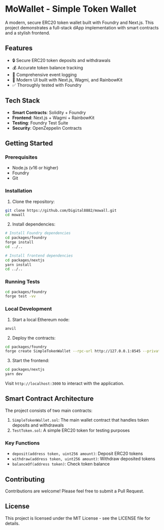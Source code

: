 # MoWallet - Simple Token Wallet

A modern, secure ERC20 token wallet built with Foundry and Next.js. This project demonstrates a full-stack dApp implementation with smart contracts and a stylish frontend.

## Features

- 🔒 Secure ERC20 token deposits and withdrawals
- 💰 Accurate token balance tracking
- 📝 Comprehensive event logging
- 🎨 Modern UI built with Next.js, Wagmi, and RainbowKit
- ✅ Thoroughly tested with Foundry

## Tech Stack

- **Smart Contracts**: Solidity + Foundry
- **Frontend**: Next.js + Wagmi + RainbowKit
- **Testing**: Foundry Test Suite
- **Security**: OpenZeppelin Contracts

## Getting Started

### Prerequisites

- Node.js (v16 or higher)
- Foundry
- Git

### Installation

1. Clone the repository:
```bash
git clone https://github.com/Digital8882/mowall.git
cd mowall
```

2. Install dependencies:
```bash
# Install Foundry dependencies
cd packages/foundry
forge install
cd ../..

# Install frontend dependencies
cd packages/nextjs
yarn install
cd ../..
```

### Running Tests

```bash
cd packages/foundry
forge test -vv
```

### Local Development

1. Start a local Ethereum node:
```bash
anvil
```

2. Deploy the contracts:
```bash
cd packages/foundry
forge create SimpleTokenWallet --rpc-url http://127.0.0.1:8545 --private-key 0xac0974bec39a17e36ba4a6b4d238ff944bacb478cbed5efcae784d7bf4f2ff80
```

3. Start the frontend:
```bash
cd packages/nextjs
yarn dev
```

Visit `http://localhost:3000` to interact with the application.

## Smart Contract Architecture

The project consists of two main contracts:

1. `SimpleTokenWallet.sol`: The main wallet contract that handles token deposits and withdrawals
2. `TestToken.sol`: A simple ERC20 token for testing purposes

### Key Functions

- `deposit(address token, uint256 amount)`: Deposit ERC20 tokens
- `withdraw(address token, uint256 amount)`: Withdraw deposited tokens
- `balanceOf(address token)`: Check token balance

## Contributing

Contributions are welcome! Please feel free to submit a Pull Request.

## License

This project is licensed under the MIT License - see the LICENSE file for details.


